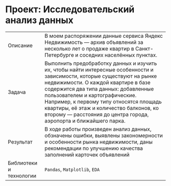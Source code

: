 # Проект: Исследовательский анализ данных
| | |
|----|----|
|Описание|В моем распоряжении данные сервиса Яндекс Недвижимость — архив объявлений за несколько лет о продаже квартир в Санкт-Петербурге и соседних населённых пунктах.
|Задача|Выполнить предобработку данных и изучить их, чтобы найти интересные особенности и зависимости, которые существуют на рынке недвижимости. О каждой квартире в базе содержится два типа данных: добавленные пользователем и картографические. Например, к первому типу относятся площадь квартиры, её этаж и количество балконов, ко второму — расстояния до центра города, аэропорта и ближайшего парка. |
|Результат|В ходе работы произведен анализ данных, обзначены ошибки, выявлены закономерности и особенности рынка недвижимости, даны рекомендации по улучшению качества заполнений карточек объявлений|
|Библиотеки и технологии| `Pandas`, `Matplotlib`, `EDA`|
